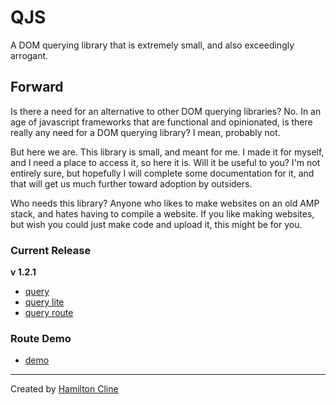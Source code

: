 # QJS

A DOM querying library that is extremely small, and also exceedingly arrogant.

## Forward

Is there a need for an alternative to other DOM querying libraries? No. In an age of javascript frameworks that are functional and opinionated, is there really any need for a DOM querying library? I mean, probably not.

But here we are. This library is small, and meant for me. I made it for myself, and I need a place to access it, so here it is. Will it be useful to you? I'm not entirely sure, but hopefully I will complete some documentation for it, and that will get us much further toward adoption by outsiders.

Who needs this library? Anyone who likes to make websites on an old AMP stack, and hates having to compile a website. If you like making websites, but wish you could just make code and upload it, this might be for you.

### Current Release

**v 1.2.1**

- [query](https://cdn.jsdelivr.net/gh/bronkula/qjs@v1.2.1/dist/query.min.js)
- [query lite](https://cdn.jsdelivr.net/gh/bronkula/qjs@v1.2.1/dist/query-lite.min.js)
- [query route](https://cdn.jsdelivr.net/gh/bronkula/qjs@v1.2.1/dist/query-route.min.js)

### Route Demo

- [demo](https://bronkula.github.io/qjs/)

---

Created by [Hamilton Cline](https://hdraws.com)